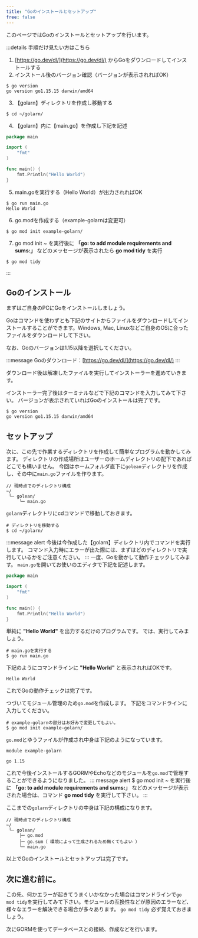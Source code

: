 ```yaml
---
title: "Goのインストールとセットアップ"
free: false
---
```


このページではGoのインストールとセットアップを行います。

<!-- Step -->
:::details 手順だけ見たい方はこちら
1. [https://go.dev/dl/](https://go.dev/dl/) からGoをダウンロードしてインストールする
2. インストール後のバージョン確認（バージョンが表示されればOK）
```
$ go version
go version go1.15.15 darwin/amd64
```
3. 【golarn】ディレクトリを作成し移動する
```
$ cd ~/golarn/
```
4. 【golarn】内に【main.go】を作成し下記を記述
```go
package main

import (
	"fmt"
)

func main() {
	fmt.Println("Hello World")
}
```
5. main.goを実行する（Hello World）が出力されればOK
```
$ go run main.go
Hello World
```
6. go.modを作成する（example-golarnは変更可）
```
$ go mod init example-golarn/
```
7. go mod init ~ を実行後に **「go: to add module requirements and sums:」** などのメッセージが表示されたら **go mod tidy** を実行
```
$ go mod tidy
```
:::
<!-- // Step -->
## Goのインストール

まずはご自身のPCにGoをインストールしましょう。

Goはコマンドを使わずとも下記のサイトからファイルをダウンロードしてインストールすることができます。Windows, Mac, Linuxなどご自身のOSに合ったファイルをダウンロードして下さい。

なお、Goのバージョンは1.15以降を選択してください。

:::message
Goのダウンロード：[https://go.dev/dl/](https://go.dev/dl/)
:::

ダウンロード後は解凍したファイルを実行してインストーラーを進めていきます。

インストーラー完了後はターミナルなどで下記のコマンドを入力してみて下さい。
バージョンが表示されていればGoのインストールは完了です。
```
$ go version
go version go1.15.15 darwin/amd64
```

## セットアップ
次に、この先で作業するディレクトリを作成して簡単なプログラムを動かしてみます。
ディレクトリの作成場所はユーザーのホームディレクトリの配下であればどこでも構いません。
今回はホームフォルダ直下に```golean```ディレクトリを作成し、その中に```main.go```ファイルを作ります。
```
// 現時点でのディレクトリ構成
~/
 └─ golean/
     └─ main.go
```
```golarn```ディレクトリにcdコマンドで移動しておきます。
```
# ディレクトリを移動する
$ cd ~/golarn/
```
:::message alert
今後は今作成した【golarn】ディレクトリ内でコマンドを実行します。
コマンド入力時にエラーが出た際には、まずはどのディレクトリで実行しているかをご注意ください。
:::
一度、Goを動かして動作チェックしてみます。
```main.go```を開いてお使いのエディタで下記を記述します。
```go:main.go
package main

import (
	"fmt"
)

func main() {
	fmt.Println("Hello World")
}
```
単純に **"Hello World"** を出力するだけのプログラムです。
では、実行してみましょう。
```
# main.goを実行する
$ go run main.go
```

下記のようにコマンドラインに **"Hello World"** と表示されればOKです。
```
Hello World
```

これでGoの動作チェックは完了です。

つづいてモジュール管理のため```go.mod```を作成します。
下記をコマンドラインに入力してください。
```
# example-golarnの部分はお好みで変更してもよい。
$ go mod init example-golarn/
```

```go.mod```とゆうファイルが作成され中身は下記のようになっています。
```
module example-golarn

go 1.15
```

これで今後インストールするGORMやEchoなどのモジュールを```go.mod```で管理することができるようになりました。
::: message alert
$ go mod init ~ を実行後に **「go: to add module requirements and sums:」** などのメッセージが表示された場合は、コマンド **go mod tidy** を実行して下さい。
:::

ここまでの```golarn```ディレクトリの中身は下記の構成になります。
```
// 現時点でのディレクトリ構成
~/
 └─ golean/
     ├─ go.mod
     ├─ go.sum（ 環境によって生成されるため無くてもよい ）
     └─ main.go
```
以上でGoのインストールとセットアップは完了です。

## 次に進む前に。
この先、何かエラーが起きてうまくいかなかった場合はコマンドラインで```go mod tidy```を実行してみて下さい。モジュールの互換性などが原因のエラーなど、様々なエラーを解決できる場合が多々あります。
```go mod tidy``` 必ず覚えておきましょう。

次にGORMを使ってデータベースとの接続、作成などを行います。
